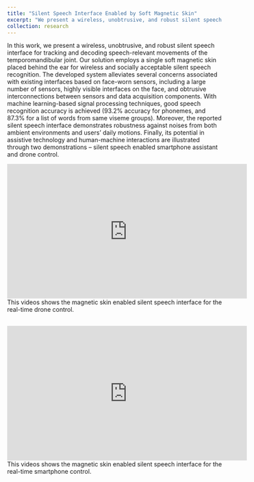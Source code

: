 ```yaml
---
title: "Silent Speech Interface Enabled by Soft Magnetic Skin"
excerpt: "We present a wireless, unobtrusive, and robust silent speech interface for tracking and decoding speech-relevant movements of the temporomandibular joint. Our solution employs a single soft magnetic skin placed behind the ear for wireless and socially acceptable silent speech recognition.  [Paper](https://pubs.rsc.org/en/content/articlelanding/2023/mh/d3mh01062g)<br/><img src='/images/magnetic_skin.jpg'>"
collection: research
---
```


In this work, we present a wireless, unobtrusive, and robust silent speech interface for tracking and decoding speech-relevant movements of the temporomandibular joint. Our solution employs a single soft magnetic skin placed behind the ear for wireless and socially acceptable silent speech recognition. The developed system alleviates several concerns associated with existing interfaces based on face-worn sensors, including a large number of sensors, highly visible interfaces on the face, and obtrusive interconnections between sensors and data acquisition components. With machine learning-based signal processing techniques, good speech recognition accuracy is achieved (93.2% accuracy for phonemes, and 87.3% for a list of words from same viseme groups). Moreover, the reported silent speech interface demonstrates robustness against noises from both ambient environments and users’ daily motions. Finally, its potential in assistive technology and human-machine interactions are illustrated through two demonstrations – silent speech enabled smartphone assistant and drone control.

<iframe width="560" height="315" src="https://www.youtube.com/embed/sXKCO5dO5qs?si=MkTyLagYWto_m_gU" title="YouTube video player" frameborder="0" allow="accelerometer; autoplay; clipboard-write; encrypted-media; gyroscope; picture-in-picture; web-share" referrerpolicy="strict-origin-when-cross-origin" allowfullscreen></iframe>
This videos shows the magnetic skin enabled silent speech interface for the real-time drone control.
<div style="margin-top: 30px;"></div>

<iframe width="560" height="315" src="https://www.youtube.com/embed/uFEMKWuwwJQ?si=2tyTgKanWjB9WPzh" title="YouTube video player" frameborder="0" allow="accelerometer; autoplay; clipboard-write; encrypted-media; gyroscope; picture-in-picture; web-share" referrerpolicy="strict-origin-when-cross-origin" allowfullscreen></iframe>
This videos shows the magnetic skin enabled silent speech interface for the real-time smartphone control.
